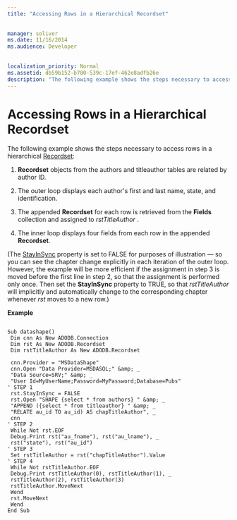 ```yaml
---
title: "Accessing Rows in a Hierarchical Recordset"
  
  
manager: soliver
ms.date: 11/16/2014
ms.audience: Developer
 
  
localization_priority: Normal
ms.assetid: db59b152-b780-539c-17ef-462e8adfb26e
description: "The following example shows the steps necessary to access rows in a hierarchical Recordset:"
---
```


# Accessing Rows in a Hierarchical Recordset

The following example shows the steps necessary to access rows in a hierarchical [Recordset](recordset-object-ado.md):
  
1. **Recordset** objects from the authors and titleauthor tables are related by author ID. 
    
2. The outer loop displays each author's first and last name, state, and identification.
    
3. The appended **Recordset** for each row is retrieved from the **Fields** collection and assigned to  *rstTitleAuthor*  . 
    
4. The inner loop displays four fields from each row in the appended **Recordset**. 
    
(The [StayInSync](stayinsync-property-ado.md) property is set to FALSE for purposes of illustration — so you can see the chapter change explicitly in each iteration of the outer loop. However, the example will be more efficient if the assignment in step 3 is moved before the first line in step 2, so that the assignment is performed only once. Then set the **StayInSync** property to TRUE, so that  *rstTitleAuthor*  will implicitly and automatically change to the corresponding chapter whenever  *rst*  moves to a new row.) 
  
 **Example**
  
```
 
Sub datashape() 
 Dim cnn As New ADODB.Connection 
 Dim rst As New ADODB.Recordset 
 Dim rstTitleAuthor As New ADODB.Recordset 
 
 cnn.Provider = "MSDataShape" 
 cnn.Open "Data Provider=MSDASQL;" &amp; _ 
 "Data Source=SRV;" &amp; _ 
 "User Id=MyUserName;Password=MyPassword;Database=Pubs" 
' STEP 1 
 rst.StayInSync = FALSE 
 rst.Open "SHAPE {select * from authors} " &amp; _ 
 "APPEND ({select * from titleauthor} " &amp; _ 
 "RELATE au_id TO au_id) AS chapTitleAuthor", _ 
 cnn 
' STEP 2 
 While Not rst.EOF 
 Debug.Print rst("au_fname"), rst("au_lname"), _ 
 rst("state"), rst("au_id") 
' STEP 3 
 Set rstTitleAuthor = rst("chapTitleAuthor").Value 
' STEP 4 
 While Not rstTitleAuthor.EOF 
 Debug.Print rstTitleAuthor(0), rstTitleAuthor(1), _ 
 rstTitleAuthor(2), rstTitleAuthor(3) 
 rstTitleAuthor.MoveNext 
 Wend 
 rst.MoveNext 
 Wend 
End Sub 

```


